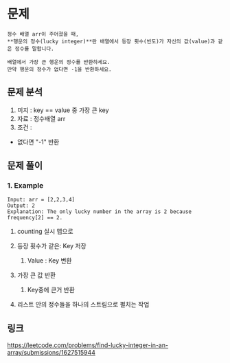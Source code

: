 # 문제
~~~text
정수 배열 arr이 주어졌을 때, 
**행운의 정수(lucky integer)**란 배열에서 등장 횟수(빈도)가 자신의 값(value)과 같은 정수를 말합니다.

배열에서 가장 큰 행운의 정수를 반환하세요.
만약 행운의 정수가 없다면 -1을 반환하세요.
~~~

## 문제 분석
1. 미지 : key == value 중 가장 큰 key
2. 자료 : 정수배열 arr
3. 조건 : 
- 없다면 "-1" 반환


## 문제 풀이

### 1. Example
~~~text
Input: arr = [2,2,3,4]
Output: 2
Explanation: The only lucky number in the array is 2 because frequency[2] == 2.
~~~

1. counting 실시 맵으로  
2. 등장 횟수가 같은:  Key 저장
   1. Value : Key 변환
3. 가장 큰 값 반환 
    1. Key중에 큰거 반환


1. 리스트 안의 정수들을 하나의 스트림으로 펼치는 작업



## 링크

https://leetcode.com/problems/find-lucky-integer-in-an-array/submissions/1627515944